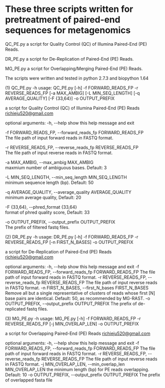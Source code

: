 # These three scripts written for pretreatment of paired-end sequences for metagenomics

QC_PE.py  a script for Quality Control (QC) of Illumina Paired-End (PE) Reads.  

DR_PE.py  a script for De-Replication of Paired-End (PE) Reads.  

MG_PE.py  a script for Overlapping/Merging Paired-End (PE) Reads.  

The scripts were written and tested in python 2.7.3 and biopython 1.64


(1) QC_PE.py -h
usage: QC_PE.py [-h] -f FORWARD_READS_FP -r REVERSE_READS_FP [-a MAX_AMBIG]
                [-L MIN_SEQ_LENGTH] [-q AVERAGE_QUALITY] [-F {33,64}] -o
                OUTPUT_PREFIX

a script for Quality Control (QC) of Illumina Paired-End (PE) Reads
<richieju520@gmail.com>

optional arguments:
  -h, --help            show this help message and exit  
  
  -f FORWARD_READS_FP, --forward_reads_fp FORWARD_READS_FP  
                        The file path of input forward reads in FASTQ format.  
                        
  -r REVERSE_READS_FP, --reverse_reads_fp REVERSE_READS_FP  
                        The file path of input reverse reads in FASTQ format.  
                        
  -a MAX_AMBIG, --max_ambig MAX_AMBIG  
                        maxmium number of ambiguous bases. Default: 3  
                        
  -L MIN_SEQ_LENGTH, --min_seq_length MIN_SEQ_LENGTH  
                        minimum sequence length (bp). Default: 50  
                        
  -q AVERAGE_QUALITY, --average_quality AVERAGE_QUALITY  
                        minimum average quality, Default: 20  
                        
  -F {33,64}, --phred_format {33,64}  
                        format of phred quality score, Default: 33  
                        
  -o OUTPUT_PREFIX, --output_prefix OUTPUT_PREFIX  
                        The prefix of filtered fastq files.  


(2) DR_PE.py -h
usage: DR_PE.py [-h] -f FORWARD_READS_FP -r REVERSE_READS_FP
                [-n FIRST_N_BASES] -o OUTPUT_PREFIX

a script for De-Replication of Paired-End (PE) Reads <richieju520@gmail.com>

optional arguments:
  -h, --help            show this help message and exit
  -f FORWARD_READS_FP, --forward_reads_fp FORWARD_READS_FP
                        The file path of input forward reads in FASTQ format.
  -r REVERSE_READS_FP, --reverse_reads_fp REVERSE_READS_FP
                        The file path of input reverse reads in FASTQ format.
  -n FIRST_N_BASES, --first_N_bases FIRST_N_BASES
                        Remove all but a single representative of clusters of
                        reads whose first [N] base pairs are identical.
                        Default: 50, as recommended by MG-RAST.
  -o OUTPUT_PREFIX, --output_prefix OUTPUT_PREFIX
                        The prefix of de-replicated fastq files.


(3) MG_PE.py -h
usage: MG_PE.py [-h] -f FORWARD_READS_FP -r REVERSE_READS_FP
                [-j MIN_OVERLAP_LEN] -o OUTPUT_PREFIX

a script for Overlapping Paired-End (PE) Reads <richieju520@gmail.com>

optional arguments:
  -h, --help            show this help message and exit
  -f FORWARD_READS_FP, --forward_reads_fp FORWARD_READS_FP
                        The file path of input forward reads in FASTQ format.
  -r REVERSE_READS_FP, --reverse_reads_fp REVERSE_READS_FP
                        The file path of input reverse reads in FASTQ format.
  -j MIN_OVERLAP_LEN, --min_overlap_len MIN_OVERLAP_LEN
                        the minimum length (bp) for PE reads overlapping.
                        Default: 10
  -o OUTPUT_PREFIX, --output_prefix OUTPUT_PREFIX
                        The prefix of overlapped fasta file


